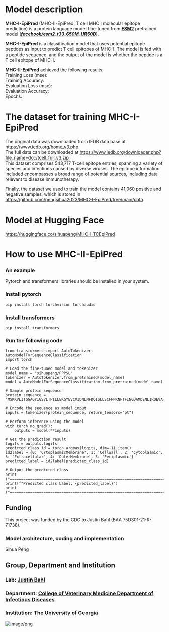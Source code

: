 # Model description
**MHC-I-EpiPred** (MHC-II-EpiPred, T cell MHC I molecular epitope prediction) is a protein language model fine-tuned from [**ESM2**](https://github.com/facebookresearch/esm) pretrained model [(***facebook/esm2_t33_650M_UR50D***)](https://huggingface.co/facebook/esm2_t33_650M_UR50D).    

**MHC-I-EpiPred** is a classification model that uses potential epitope peptides as input to predict T cell epitopes of MHC-I. The model is fed with a peptide sequence, and the output of the model is whether the peptide is a T cell epitope of MHC-I.  

**MHC-II-EpiPred** achieved the following results:  
Training Loss (mse):    
Training Accuracy:   
Evaluation Loss (mse):     
Evaluation Accuracy:     
Epochs:   
# The dataset for training **MHC-I-EpiPred**
The original data was downloaded from IEDB data base at https://www.iedb.org/home_v3.php.  
The full data can be downloaded at  https://www.iedb.org/downloader.php?file_name=doc/tcell_full_v3.zip  
This dataset comprises 543,717 T-cell epitope entries, spanning a variety of species and infections caused by diverse viruses. The epitope information included encompasses a broad range of potential sources, including data relevant to disease immunotherapy.  

Finally, the dataset we used to train the model contains 41,060 positive and negative samples, which is stored in https://github.com/pengsihua2023/MHC-I-EpiPred/tree/main/data.   

# Model at Hugging Face
https://huggingface.co/sihuapeng/MHC-I-TCEpiPred   

# How to use **MHC-II-EpiPred**
### An example
Pytorch and transformers libraries should be installed in your system.  
### Install pytorch
```
pip install torch torchvision torchaudio

```
### Install transformers
```
pip install transformers

```
### Run the following code
```
from transformers import AutoTokenizer, AutoModelForSequenceClassification
import torch

# Load the fine-tuned model and tokenizer
model_name = "sihuapeng/PPPSL"
tokenizer = AutoTokenizer.from_pretrained(model_name)
model = AutoModelForSequenceClassification.from_pretrained(model_name)

# Sample protein sequence
protein_sequence = "MSKKVLITGGAGYIGSVLTPILLEKGYEVCVIDNLMFDQISLLSCFHNKNFTFINGDAMDENLIRQEVAKADIIIPLAALVGAPLCKRNPKLAKMINYEAVKMISDFASPSQIFIYPNTNSGYGIGEKDAMCTEESPLRPISEYGIDKVHAEQYLLDKGNCVTFRLATVFGISPRMRLDLLVNDFTYRAYRDKFIVLFEEHFRRNYIHVRDVVKGFIHGIENYDKMKGQAYNMGLSSANLTKRQLAETIKKYIPDFYIHSANIGEDPDKRDYLVSNTKLEATGWKPDNTLEDGIKELLRAFKMMKVNRFANFN"

# Encode the sequence as model input
inputs = tokenizer(protein_sequence, return_tensors="pt")

# Perform inference using the model
with torch.no_grad():
    outputs = model(**inputs)

# Get the prediction result
logits = outputs.logits
predicted_class_id = torch.argmax(logits, dim=-1).item()
id2label = {0: 'CYtoplasmicMembrane', 1: 'Cellwall', 2: 'Cytoplasmic', 3: 'Extracellular', 4: 'OuterMembrane', 5: 'Periplasmic'}
predicted_label = id2label[predicted_class_id]

# Output the predicted class
print ("===========================================================================================================================================")
print(f"Predicted class Label: {predicted_label}")
print ("===========================================================================================================================================")

```

## Funding
This project was funded by the CDC to Justin Bahl (BAA 75D301-21-R-71738).  
### Model architecture, coding and implementation
Sihua Peng  
## Group, Department and Institution  
### Lab: [Justin Bahl](https://bahl-lab.github.io/)  
### Department: [College of Veterinary Medicine Department of Infectious Diseases](https://vet.uga.edu/education/academic-departments/infectious-diseases/)  
### Institution: [The University of Georgia](https://www.uga.edu/)  

![image/png](https://cdn-uploads.huggingface.co/production/uploads/64c56e2d2d07296c7e35994f/2rlokZM1FBTxibqrM8ERs.png)
